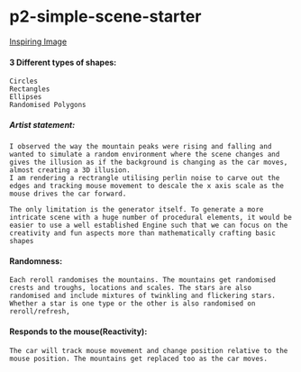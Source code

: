# p2-simple-scene-starter
[Inspiring Image](https://drive.google.com/file/d/1RyLgc2gqcazxEYWZ8bfG-uf8N-V5qOjT/view?usp=sharing)

#### 3 Different types of shapes:
    Circles
    Rectangles
    Ellipses
    Randomised Polygons

##### Artist statement:
    I observed the way the mountain peaks were rising and falling and wanted to simulate a random environment where the scene changes and gives the illusion as if the background is changing as the car moves, almost creating a 3D illusion.
    I am rendering a rectrangle utilising perlin noise to carve out the edges and tracking mouse movement to descale the x axis scale as the mouse drives the car forward.

    The only limitation is the generator itself. To generate a more intricate scene with a huge number of procedural elements, it would be easier to use a well established Engine such that we can focus on the creativity and fun aspects more than mathematically crafting basic shapes

#### Randomness:
    Each reroll randomises the mountains. The mountains get randomised crests and troughs, locations and scales. The stars are also randomised and include mixtures of twinkling and flickering stars. Whether a star is one type or the other is also randomised on reroll/refresh,

#### Responds to the mouse(Reactivity):
    The car will track mouse movement and change position relative to the mouse position. The mountains get replaced too as the car moves.



